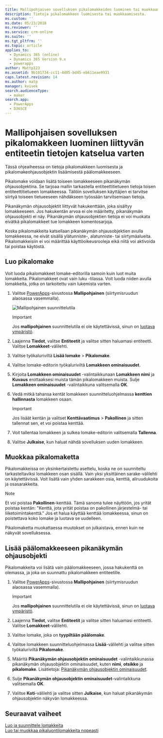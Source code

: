 ```yaml
---
title: Mallipohjaisen sovelluksen pikalomakkeiden luominen tai muokkaaminen PowerAppsissa | MicrosoftDocs
description: Tietoja pikalomakkeen luomisesta tai muokkaamisesta.
ms.custom: ''
ms.date: 05/23/2018
ms.reviewer: ''
ms.service: crm-online
ms.suite: ''
ms.tgt_pltfrm: ''
ms.topic: article
applies_to:
  - Dynamics 365 (online)
  - Dynamics 365 Version 9.x
  - powerapps
author: Mattp123
ms.assetid: 9b101734-cc11-4d05-bd45-eb611eae9931
caps.latest.revision: 14
ms.author: matp
manager: kvivek
search.audienceType:
  - maker
search.app:
  - PowerApps
  - D365CE
---
```


# <a name="create-a-model-driven-app-quick-view-form-to-view-information-about-a-related-entity"></a>Mallipohjaisen sovelluksen pikalomakkeen luominen liittyvän entiteetin tietojen katselua varten

Tässä ohjeaiheessa on tietoja pikalomakkeen luomisesta ja pikalomakeohjausobjektin lisäämisestä päälomakkeeseen. 

Pikalomake voidaan lisätä toiseen lomakkeeseen pikanäkymän ohjausobjektina. Se tarjoaa mallin tarkastella entiteettitietueen tietoja toisen entiteettitietueen lomakkeessa. Tällöin sovelluksen käyttäjien ei tarvitse siirtyä toiseen tietueeseen nähdäkseen työssään tarvitsemiaan tietoja.  
  
 Pikanäkymän ohjausobjektit liittyvät hakukenttään, joka sisältyy lomakkeeseen. Jos hakukentän arvoa ei ole määritetty, pikanäkymän ohjausobjekti ei näy. Pikanäkymän ohjausobjektien tietoja ei voi muokata eivätkä pikalomakkeet tue lomakkeen komentosarjoja.  
  
 Koska pikalomakkeita katsellaan pikanäkymän ohjausobjektien avulla lomakkeessa, ne eivät sisällä ylätunniste-, alatunniste- tai siirtymäalueita. Pikalomakkeisiin ei voi määrittää käyttöoikeusrooleja eikä niitä voi aktivoida tai poistaa käytöstä.  
  
<a name="BKMK_CreateQFV"></a>   
## <a name="create-a-quick-view-form"></a>Luo pikalomake  
 Voit luoda pikalomakkeet lomake-editorilla samoin kuin luot muita lomakkeita. Pikalomakkeet ovat vain luku -tilassa. Voit luoda niiden avulla lomakkeita, jotka on tarkoitettu vain lukemista varten.  
  
1. Valitse [PowerApps](https://web.powerapps.com/?utm_source=padocs&utm_medium=linkinadoc&utm_campaign=referralsfromdoc)-sivustossa **Mallipohjainen** (siirtymisruudun alaosassa vasemmalla).  

    ![Mallipohjainen suunnittelutila](media/model-driven-switch.png)

    > [!IMPORTANT]
    > Jos **mallipohjainen** suunnittelutila ei ole käytettävissä, sinun on [luotava ympäristö](https://docs.microsoft.com/powerapps/administrator/create-environment).     
  
2. Laajenna **Tiedot**, valitse **Entiteetit** ja valitse sitten haluamasi entiteetti. Valitse **Lomakkeet**-välilehti. 
  
3. Valitse työkaluriviltä **Lisää lomake** > **Pikalomake**.  
  
4. Valitse lomake-editorin työkaluriviltä **Lomakkeen ominaisuudet**.  
  
5. Kirjoita **Lomakkeen ominaisuudet** -valintaikkunaan **Lomakkeen nimi** ja **Kuvaus** erottaaksesi muista tämän pikalomakkeen muista. Sulje **Lomakkeen ominaisuudet** -valintaikkuna valitsemalla **OK**.  
  
6. Vedä mitkä tahansa kentät lomakkeen suunnitteluohjelmassa **kenttien hallinnasta** lomakkeen osaan. 
  
    > [!IMPORTANT]
    >  Jos lisäät kentän ja valitset **Kenttävaatimus** > **Pakollinen** ja sitten tallennat sen, et voi poistaa kenttää.  
  
7. Voit tallentaa lomakkeen ja sulkea lomake-editorin valitsemalla **Tallenna**.  

8. Valitse **Julkaise**, kun haluat nähdä sovelluksen uuden lomakkeen.
  
<a name="BKMK_EditQVF"></a>   
## <a name="edit-a-quick-view-form"></a>Muokkaa pikalomaketta  
 Pikalomakkeissa on yksinkertaistettu asettelu, koska ne on suunniteltu tarkasteltaviksi lomakkeen osan sisällä. Vain yksi yksittäinen sarake-välilehti on käytettävissä. Voit lisätä vain yhden sarakkeen osia, kenttiä, aliruudukoita ja osasarakkeita.   
  
> [!NOTE]
>  Et voi poistaa **Pakollinen**-kenttää. Tämä sanoma tulee näyttöön, jos yrität poistaa kentän: "Kenttä, jota yrität poistaa on pakollinen järjestelmä- tai liiketoimintakenttä." Jos et halua käyttää kenttää lomakkeessa, sinun on poistettava koko lomake ja luotava se uudelleen.  
  
 Pikalomaketta muokattaessa muutokset on julkaistava, ennen kuin ne näkyvät sovelluksessa.  
  
<a name="BKMK_AddQVF"></a>   
## <a name="add-a-quick-view-control-to-a-main-form"></a>Lisää päälomakkeeseen pikanäkymän ohjausobjekti  
 Pikalomakkeita voi lisätä vain päälomakkeeseen, jossa hakukenttä on olemassa, ja joka on suunnattu pikalomakkeen entiteetille.  
  
1.  Valitse [PowerApps](https://web.powerapps.com/?utm_source=padocs&utm_medium=linkinadoc&utm_campaign=referralsfromdoc)-sivustossa **Mallipohjainen** (siirtymisruudun alaosassa vasemmalla).  

    > [!IMPORTANT]
    > Jos **mallipohjainen** suunnittelutila ei ole käytettävissä, sinun on [luotava ympäristö](https://docs.microsoft.com/powerapps/administrator/create-environment).     
  
2.  Laajenna **Tiedot**, valitse **Entiteetit** ja valitse sitten haluamasi entiteetti. Valitse **Lomakkeet**-välilehti.  

3. Valitse lomake, joka on **tyypiltään** **päälomake**.

4. Valitse lomakkeen suunnitteluohjelmassa **Lisää**-välilehti ja valitse sitten työkaluriviltä **Pikalomake**.  
  
5.  Määritä **Pikanäkymän ohjausobjektin ominaisuudet** -valintaikkunassa pikanäkymän ohjausobjektin ominaisuudet, kuten **nimi**, **otsikko** ja **pikalomake**. Lisätietoja: [Pikanäkymän ohjausobjektin ominaisuudet](quick-view-control-properties-legacy.md).  
  
6.  Sulje **Pikanäkymän ohjausobjektin ominaisuudet**-valintaikkuna valitsemalla **OK**.  
  
7.  Valitse **Koti**-välilehti ja valitse sitten **Julkaise**, kun haluat pikanäkymän ohjausobjektin näkyvän lomakkeessa.  
  
## <a name="next-steps"></a>Seuraavat vaiheet   
 [Luo ja suunnittele lomakkeita](create-design-forms.md)   
 [Luo tai muokkaa pikaluontilomakkeita nopeasti](create-edit-quick-create-forms.md)
